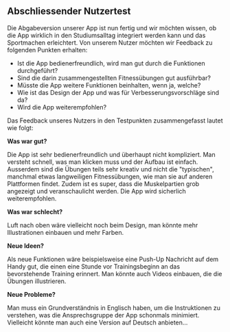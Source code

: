 
## Abschliessender Nutzertest

Die Abgabeversion unserer App ist nun fertig und wir möchten wissen, ob die App wirklich in den Studiumsalltag integriert werden kann und das Sportmachen erleichtert. Von unserem Nutzer möchten wir Feedback zu folgenden Punkten erhalten:

- Ist die App bedienerfreundlich, wird man gut durch die Funktionen durchgeführt?
- Sind die darin zusammengestellten Fitnessübungen gut ausführbar?
- Müsste die App weitere Funktionen beinhalten, wenn ja, welche?
- Wie ist das Design der App und was für Verbesserungsvorschläge sind da?
- Wird die App weiterempfohlen?

Das Feedback unseres Nutzers in den Testpunkten zusammengefasst lautet wie folgt:

**Was war gut?**

Die App ist sehr bedienerfreundlich und überhaupt nicht kompliziert. Man versteht schnell, was man klicken muss und der Aufbau ist einfach. Ausserdem sind die Übungen teils sehr kreativ und nicht die "typischen", manchmal etwas langweiligen Fitnessübungen, wie man sie auf anderen Plattformen findet. Zudem ist es super, dass die Muskelpartien grob angezeigt und veranschaulicht werden. Die App wird sicherlich weiterempfohlen.

**Was war schlecht?**

Luft nach oben wäre vielleicht noch beim Design, man könnte mehr Illustrationen einbauen und mehr Farben. 


**Neue Ideen?**

Als neue Funktionen wäre beispielsweise eine Push-Up Nachricht auf dem Handy gut, die einen eine Stunde vor Trainingsbeginn an das bevorstehende Training erinnert. Man könnte auch Videos einbauen, die die Übungen illustrieren. 

**Neue Probleme?**

Man muss ein Grundverständnis in Englisch haben, um die Instruktionen zu verstehen, was die Ansprechsgruppe der App schonmals minimiert. Vielleicht könnte man auch eine Version auf Deutsch anbieten...




